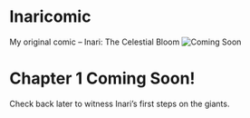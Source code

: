 # Inaricomic
My original comic – Inari: The Celestial Bloom
<img src="images/comingsoon.jpg" alt="Coming Soon">
<h1>Chapter 1 Coming Soon!</h1>
<p>Check back later to witness Inari’s first steps on the giants.</p>

